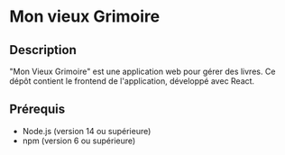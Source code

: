 # Mon vieux Grimoire

## Description

"Mon Vieux Grimoire" est une application web pour gérer des livres. Ce dépôt contient le frontend de l'application, développé avec React.

## Prérequis

- Node.js (version 14 ou supérieure)
- npm (version 6 ou supérieure)
